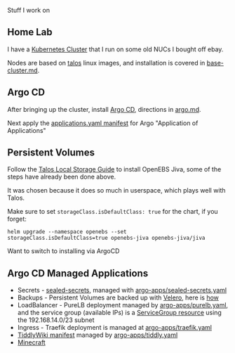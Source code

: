 Stuff I work on


## Home Lab

I have a [Kubernetes Cluster](./base-cluster.md) that I run on some old NUCs I bought off ebay.

Nodes are based on [talos](https://www.talos.dev) linux images, and installation is covered in [base-cluster.md](base-cluster.md).


## Argo CD

After bringing up the cluster, install [Argo CD](https://argo-cd.readthedocs.io/en/stable/), directions in [argo.md](argo.md).

Next apply the [applications.yaml manifest](applications.yaml) for Argo "Application of Applications" 


## Persistent Volumes

Follow the [Talos Local Storage Guide](https://www.talos.dev/v1.2/kubernetes-guides/configuration/replicated-local-storage-with-openebs-jiva/) to install OpenEBS Jiva, some of the steps have already been done above.

It was chosen because it does so much in userspace, which plays well with Talos.

Make sure to set `storageClass.isDefaultClass: true` for the chart, if you forget:

```
helm upgrade --namespace openebs --set storageClass.isDefaultClass=true openebs-jiva openebs-jiva/jiva
```

Want to switch to installing via ArgoCD


## Argo CD Managed Applications

* Secrets - [sealed-secrets](https://github.com/bitnami-labs/sealed-secrets), managed with [argo-apps/sealed-secrets.yaml](argo-apps/sealed-secrets.yaml)
* Backups - Persistent Volumes are backed up with [Velero](https://velero.io/docs/v1.9/), here is [how](backups.md)
* LoadBalancer - PureLB deployment managed by [argo-apps/purelb.yaml](argo-apps/purelb.yaml), and the service group (available IPs) is a [ServiceGroup resource](argo-apps/purelb-servicegroup.yaml) using the 192.168.14.0/23 subnet
* Ingress - Traefik deployment is managed at [argo-apps/traefik.yaml](argo-apps/traefik.yaml)
* [TiddlyWiki manifest](manifests/tiddly.yaml) managed by [argo-apps/tiddly.yaml](argo-apps/tiddly.yaml)
* [Minecraft](minecraft.md)
